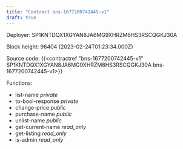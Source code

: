 ```yaml
---
title: "Contract bns-1677200742445-v1"
draft: true
---
```

Deployer: SP1KNTDQX1XGYAN8JA6MG9XHRZM6HS3RSCQGKJ30A


 



Block height: 96404 (2023-02-24T01:23:34.000Z)

Source code: {{<contractref "bns-1677200742445-v1" SP1KNTDQX1XGYAN8JA6MG9XHRZM6HS3RSCQGKJ30A bns-1677200742445-v1>}}

Functions:

* list-name _private_
* to-bool-response _private_
* change-price _public_
* purchase-name _public_
* unlist-name _public_
* get-current-name _read_only_
* get-listing _read_only_
* is-admin _read_only_
